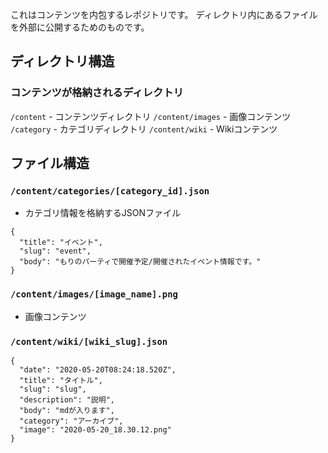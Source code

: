 これはコンテンツを内包するレポジトリです。
ディレクトリ内にあるファイルを外部に公開するためのものです。

## ディレクトリ構造

### コンテンツが格納されるディレクトリ

`/content` - コンテンツディレクトリ
`/content/images` - 画像コンテンツ
`/category` - カテゴリディレクトリ
`/content/wiki` - Wikiコンテンツ

## ファイル構造

### `/content/categories/[category_id].json`

- カテゴリ情報を格納するJSONファイル

```
{
  "title": "イベント",
  "slug": "event",
  "body": "もりのパーティで開催予定/開催されたイベント情報です。"
}
```

### `/content/images/[image_name].png`

- 画像コンテンツ

### `/content/wiki/[wiki_slug].json`

```
{
  "date": "2020-05-20T08:24:18.520Z",
  "title": "タイトル",
  "slug": "slug",
  "description": "説明",
  "body": "mdが入ります",
  "category": "アーカイブ",
  "image": "2020-05-20_18.30.12.png"
}
```
